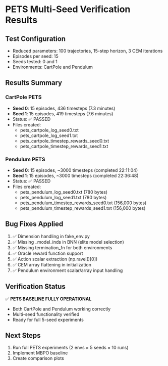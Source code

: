 # PETS Multi-Seed Verification Results

## Test Configuration
- Reduced parameters: 100 trajectories, 15-step horizon, 3 CEM iterations
- Episodes per seed: 15
- Seeds tested: 0 and 1
- Environments: CartPole and Pendulum

## Results Summary

### CartPole PETS
- **Seed 0**: 15 episodes, 436 timesteps (7.3 minutes)
- **Seed 1**: 15 episodes, 419 timesteps (7.6 minutes)
- Status: ✅ PASSED
- Files created:
  - pets_cartpole_log_seed0.txt
  - pets_cartpole_log_seed1.txt
  - pets_cartpole_timestep_rewards_seed0.txt
  - pets_cartpole_timestep_rewards_seed1.txt

### Pendulum PETS
- **Seed 0**: 15 episodes, ~3000 timesteps (completed 22:11:04)
- **Seed 1**: 15 episodes, ~3000 timesteps (completed 22:36:48)
- Status: ✅ PASSED
- Files created:
  - pets_pendulum_log_seed0.txt (780 bytes)
  - pets_pendulum_log_seed1.txt (780 bytes)
  - pets_pendulum_timestep_rewards_seed0.txt (156,000 bytes)
  - pets_pendulum_timestep_rewards_seed1.txt (156,000 bytes)

## Bug Fixes Applied
1. ✅ Dimension handling in fake_env.py
2. ✅ Missing _model_inds in BNN (elite model selection)
3. ✅ Missing termination_fn for both environments
4. ✅ Oracle reward function support
5. ✅ Action scalar extraction (np.ravel()[0])
6. ✅ CEM array flattening in initialization
7. ✅ Pendulum environment scalar/array input handling

## Verification Status
✅ **PETS BASELINE FULLY OPERATIONAL**
- Both CartPole and Pendulum working correctly
- Multi-seed functionality verified
- Ready for full 5-seed experiments

## Next Steps
1. Run full PETS experiments (2 envs × 5 seeds = 10 runs)
2. Implement MBPO baseline
3. Create comparison plots
